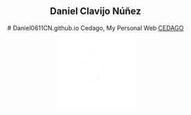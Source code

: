<h2 align="center">Daniel Clavijo Núñez</h2>
<div align="center">
  # Daniel0611CN.github.io
Cedago, My Personal Web
  <a href="https://daniel0611cn.github.io">CEDAGO<br/><img src="https://raw.githubusercontent.com/Daniel0611CN/Daniel0611CN.github.io/main/images/header_imagen.webp" width=180px height=180px/></a>
</div>
